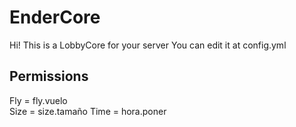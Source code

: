 # EnderCore
Hi! This is a LobbyCore for your server You can edit it at config.yml

## Permissions     
Fly = fly.vuelo    
Size = size.tamaño 
Time = hora.poner    
